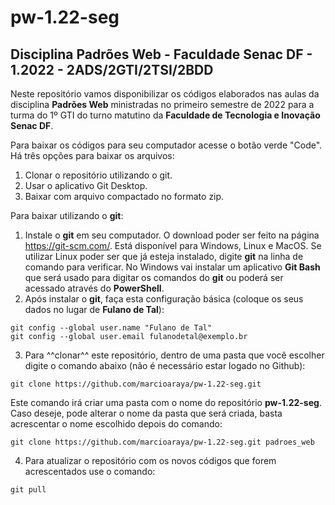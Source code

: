 # pw-1.22-seg
## Disciplina Padrões Web - Faculdade Senac  DF - 1.2022 - 2ADS/2GTI/2TSI/2BDD
  
Neste repositório vamos disponibilizar os códigos elaborados nas aulas da disciplina **Padrões Web** ministradas no primeiro semestre de 2022 para a turma do 1º GTI do turno matutino da **Faculdade de Tecnologia e Inovação Senac DF**.
  
Para baixar os códigos para seu computador acesse o botão verde "Code". Há três opções para baixar os arquivos:
1. Clonar o repositório utilizando o git.  
2. Usar o aplicativo Git Desktop.  
3. Baixar com arquivo compactado no formato zip.  

Para baixar utilizando o **git**:
1. Instale o **git** em seu computador. O download poder ser feito na página https://git-scm.com/. Está disponível para Windows, Linux e MacOS. Se utilizar Linux poder ser que já esteja instalado, digite **git** na linha de comando para verificar. No Windows vai instalar um aplicativo **Git Bash** que será usado para digitar os comandos do **git** ou poderá ser acessado através do **PowerShell**.
2. Após instalar o **git**, faça esta configuração básica (coloque os seus dados no lugar de **Fulano de Tal**):  
```
git config --global user.name "Fulano de Tal"
git config --global user.email fulanodetal@exemplo.br
```
3.  Para ^^clonar^^ este repositório, dentro de uma pasta que você escolher digite o comando abaixo (não é necessário estar logado no Github):
```
git clone https://github.com/marcioaraya/pw-1.22-seg.git
```
Este comando irá criar uma pasta com o nome do repositório **pw-1.22-seg**. Caso deseje, pode alterar o nome da pasta que será criada, basta acrescentar o nome escolhido depois do comando:
```
git clone https://github.com/marcioaraya/pw-1.22-seg.git padroes_web
```
  
4. Para atualizar o repositório com os novos códigos que forem acrescentados use o comando:
```
git pull
```
  
